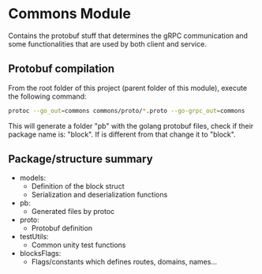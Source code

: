 # Commons Module
Contains the protobuf stuff that determines the gRPC communication
and some functionalities that are used by both client and service.

## Protobuf compilation
From the root folder of this project (parent folder of this module),
execute the following command:
```sh
protoc --go_out=commons commons/proto/*.proto --go-grpc_out=commons
```
This will generate a folder "pb" with the golang protobuf files, check if their
package name is: "block". If is different from that change it to "block".

## Package/structure summary
- models:
  - Definition of the block struct
  - Serialization and deserialization functions
- pb:
  - Generated files by protoc
- proto:
  - Protobuf definition
- testUtils:
  - Common unity test functions
- blocksFlags:
  - Flags/constants which defines routes, domains, names...